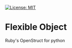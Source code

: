 [![License: MIT](https://img.shields.io/badge/License-MIT-green.svg)](https://opensource.org/licenses/MIT)


# Flexible Object
Ruby's OpenStruct for python
